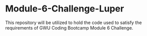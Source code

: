 # Module-6-Challenge-Luper
This repository will be utilized to hold the code used to satisfy the requirements of GWU Coding Bootcamp Module 6 Challenge.
